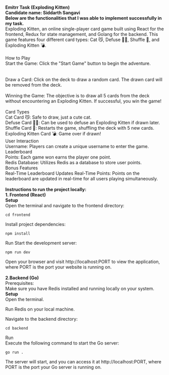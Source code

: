 
**Emitrr Task (Exploding Kitten)** <br />
**Candidate name: Siddarth Sangavi** <br />
**Below are the functionalities that I was able to implement successfully in my task.**
 <br />
Exploding Kitten, an online single-player card game built using React for the frontend, Redux for state management, and Golang for the backend. This game features four different card types: Cat 😼, Defuse 🙅‍♂️, Shuffle 🔀, and Exploding Kitten 💣.
 <br /> <br />
How to Play <br />
Start the Game: Click the "Start Game" button to begin the adventure. <br />
 <br /> <br />
Draw a Card: Click on the deck to draw a random card. The drawn card will be removed from the deck.
 <br /> <br />
Winning the Game: The objective is to draw all 5 cards from the deck without encountering an Exploding Kitten. If successful, you win the game!
 <br /> <br />
Card Types <br />
Cat Card 😼: Safe to draw, just a cute cat. <br />
Defuse Card 🙅‍♂️: Can be used to defuse an Exploding Kitten if drawn later. <br />
Shuffle Card 🔀: Restarts the game, shuffling the deck with 5 new cards. <br />
Exploding Kitten Card 💣: Game over if drawn! <br />
User Interaction <br />
Username: Players can create a unique username to enter the game. <br />
Leaderboard <br />
Points: Each game won earns the player one point. <br />
Redis Database: Utilizes Redis as a database to store user points. <br />
Bonus Features <br />
Real-Time Leaderboard Updates
Real-Time Points: Points on the leaderboard are updated in real-time for all users playing simultaneously. <br />
<br/>
**Instructions to run the project locally: <br />**
**1. Frontend (React) <br />**
**Setup <br />**
Open the terminal and navigate to the frontend directory: <br />
```
cd frontend
```
Install project dependencies:
```
npm install
```
Run
Start the development server:
```
npm run dev
```
Open your browser and visit http://localhost:PORT to view the application, where PORT is the port your website is running on. <br />
<br />
**2.Backend (Go) <br />**
Prerequisites: <br />
Make sure you have Redis installed and running locally on your system. <br />
**Setup <br />**
Open the terminal. <br />

Run Redis on your local machine. <br />

Navigate to the backend directory: 
```
cd backend
```
Run <br />
Execute the following command to start the Go server:
```
go run .
```
The server will start, and you can access it at http://localhost:PORT, where PORT is the port your Go server is running on.

